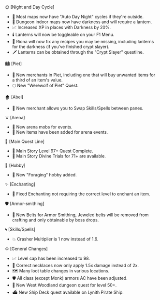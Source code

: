 🌞 [Night and Day Cycle]

- 🌅 Most maps now have "Auto Day Night" cycles if they're outside.
- 🏰 Dungeon indoor maps now have darkness and will require a lantern.
- 📈 Increased XP in places with Darkness by 20%.
- 🕯️ Lanterns will now be toggleable on your F1 Menu.
- 🔧 Riona will now fix any recipes you may be missing, including lanterns for the darkness (if you've finished crypt slayer).
- 🗡️ Lanterns can be obtained through the "Crypt Slayer" questline.

🏙️ [Piet]

- 🛒 New merchants in Piet, including one that will buy unwanted items for a third of an item's value.
- 🌕 New "Werewolf of Piet" Quest.

🏠 [Abel]

- 🔄 New merchant allows you to Swap Skills/Spells between panes.

⚔️ [Arena]

- 👾 New arena mobs for events.
- 🎁 New items have been added for arena events.

📜 [Main Quest Line]

- 🎯 Main Story Level 97+ Quest Complete.
- 🏅 Main Story Divine Trials for 71+ are available.

🌿 [Hobby]

- 🌾 New "Foraging" hobby added.

✨ [Enchanting]

- 🔮 Fixed Enchanting not requiring the correct level to enchant an item.

🛡️ [Armor-smithing]

- 🔗 New Belts for Armor Smithing, Jeweled belts will be removed from crafting and only obtainable by boss drops.

🌀 [Skills/Spells]

- 💥 Crasher Multiplier is 1 now instead of 1.6.

⚙️ [General Changes]

- 📈 Level cap has been increased to 98.
- 📿 Correct necklaces now only apply 1.5x damage instead of 2x.
- 🗺️ Many loot table changes in various locations.
- 🛡️ All class (except Monk) armors AC have been adjusted.
- 🌳 New West Woodland dungeon quest for level 50+.
- ⛴️ New Ship Deck quest available on Lynith Pirate Ship.
